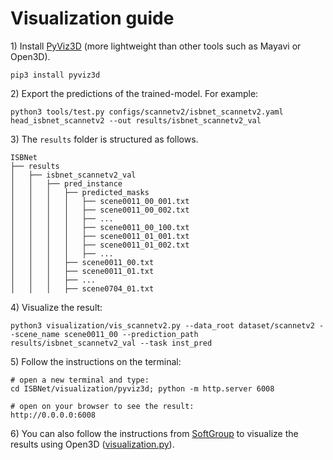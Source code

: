 # Visualization guide

1\) Install [PyViz3D](https://github.com/francisengelmann/PyViz3D) (more lightweight than other tools such as Mayavi or Open3D).

```
pip3 install pyviz3d
```

2\) Export the predictions of the trained-model. For example:

```
python3 tools/test.py configs/scannetv2/isbnet_scannetv2.yaml head_isbnet_scannetv2 --out results/isbnet_scannetv2_val
```

3\) The `results` folder is structured as follows.

```
ISBNet
├── results
│   ├── isbnet_scannetv2_val
│   │   ├── pred_instance
│   │   │   ├── predicted_masks
│   │   │   │   ├── scene0011_00_001.txt
│   │   │   │   ├── scene0011_00_002.txt
│   │   │   │   ├── ...
│   │   │   │   ├── scene0011_00_100.txt
│   │   │   │   ├── scene0011_01_001.txt
│   │   │   │   ├── scene0011_01_002.txt
│   │   │   │   ├── ...
│   │   │   ├── scene0011_00.txt
│   │   │   ├── scene0011_01.txt
│   │   │   ├── ...
│   │   │   ├── scene0704_01.txt
```

4\) Visualize the result:

```
python3 visualization/vis_scannetv2.py --data_root dataset/scannetv2 --scene_name scene0011_00 --prediction_path results/isbnet_scannetv2_val --task inst_pred
```

5\) Follow the instructions on the terminal:

```
# open a new terminal and type:
cd ISBNet/visualization/pyviz3d; python -m http.server 6008

# open on your browser to see the result:
http://0.0.0.0:6008
```

6\) You can also follow the instructions from [SoftGroup](https://github.com/thangvubk/SoftGroup) to visualize the results using Open3D ([visualization.py](../tools/visualization.py)).